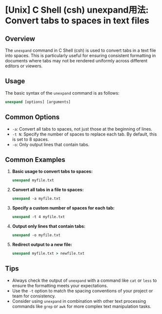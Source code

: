 # [Unix] C Shell (csh) unexpand用法: Convert tabs to spaces in text files

## Overview
The `unexpand` command in C Shell (csh) is used to convert tabs in a text file into spaces. This is particularly useful for ensuring consistent formatting in documents where tabs may not be rendered uniformly across different editors or viewers.

## Usage
The basic syntax of the `unexpand` command is as follows:

```csh
unexpand [options] [arguments]
```

## Common Options
- `-a`: Convert all tabs to spaces, not just those at the beginning of lines.
- `-t N`: Specify the number of spaces to replace each tab. By default, this is set to 8 spaces.
- `-o`: Only output lines that contain tabs.

## Common Examples

1. **Basic usage to convert tabs to spaces:**
   ```csh
   unexpand myfile.txt
   ```

2. **Convert all tabs in a file to spaces:**
   ```csh
   unexpand -a myfile.txt
   ```

3. **Specify a custom number of spaces for each tab:**
   ```csh
   unexpand -t 4 myfile.txt
   ```

4. **Output only lines that contain tabs:**
   ```csh
   unexpand -o myfile.txt
   ```

5. **Redirect output to a new file:**
   ```csh
   unexpand myfile.txt > newfile.txt
   ```

## Tips
- Always check the output of `unexpand` with a command like `cat` or `less` to ensure the formatting meets your expectations.
- Use the `-t` option to match the spacing conventions of your project or team for consistency.
- Consider using `unexpand` in combination with other text processing commands like `grep` or `awk` for more complex text manipulation tasks.
